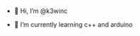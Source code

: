 - 👋 Hi, I’m @k3winc
  
- 🌱 I’m currently learning c++ and arduino

<!---
k3winc/k3winc is a ✨ special ✨ repository because its `README.md` (this file) appears on your GitHub profile.
You can click the Preview link to take a look at your changes.
--->

